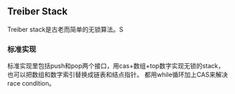 ## Treiber Stack
Treiber stack是古老而简单的无锁算法。S

### 标准实现
标准实现里包括push和pop两个接口，用cas+数组+top数字实现无锁的stack，也可以把数组和数字索引替换成链表和结点指针。
都用while循环加上CAS来解决race condition。

